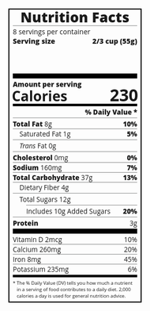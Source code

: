 <!DOCTYPE html>
<html lang="en">
<head>
    <meta charset="UTF-8">
    <meta name="viewport" content="width=device-width, initial-scale=1.0">
    <title>Nutrition Label</title>
    <link href="https://fonts.googleapis.com/css?family=Open+Sans:400,700,800" rel="stylesheet">
<style>
  * {
    box-sizing: border-box;
  }
  html {
    font-size: 16px;
  }
  body {
    font-family: 'Open Sans', sans-serif;
  }
  .label {
    border: 2px solid black;
    width: 270px;
    margin: 20px auto;
    padding: 0 7px;
  }
  header h1 {
    text-align: center;
    margin: -4px 0;
    letter-spacing: 0.15px
  }
  p {
    margin: 0;
    display: flex;
    justify-content: space-between;
  }
  .divider {
    border-bottom: 1px solid #888989;
    margin: 2px 0;
  }
  .bold {
    font-weight: 800;
  }
  .large {
    height: 10px;
  }
  .large, .medium {
    background-color: black;
    border: 0;
  }
  .medium {
    height: 5px;
  }
  .small-text {
    font-size: 0.85rem;
  }
  .calories-info {
    display: flex;
    justify-content: space-between;
    align-items: flex-end;
  }
  .calories-info h2 {
    margin: 0;
  }
  .left-container p {
    margin: -5px -2px;
    font-size: 2em;
    font-weight: 700;
  }
  .calories-info span {
    margin: -7px -2px;
    font-size: 2.4em;
    font-weight: 700;
  }
  .right {
    justify-content: flex-end;
  }
  .indent {
    margin-left: 1em;
  }
  .double-indent {
    margin-left: 2em;
  }
  .daily-value p:not(.no-divider) {
    border-bottom: 1px solid #888989;
  }
  .note {
    font-size: 0.6rem;
    margin: 5px 0;
    padding:0 8px; 
    text-indent:-8px;
  }
</style>
</head>
<body>
    <div class="label">
        <header>
          <h1 class="bold">Nutrition Facts</h1>
          <div class="divider"></div>
          <p>8 servings per container</p>
          <p class="bold">Serving size <span>2/3 cup (55g)</span></p>
        </header>
        <div class="divider large"></div>
        <div class="calories-info">
          <div class="left-container">
            <h2 class="bold small-text">Amount per serving</h2>
            <p>Calories</p>
          </div>
          <span>230</span>
        </div>
        <div class="divider medium"></div>
        <div class="daily-value small-text">
          <p class="bold right no-divider">% Daily Value *</p>
          <div class="divider"></div>
          <p><span><span class="bold">Total Fat</span> 8g</span> <span class="bold">10%</span></p>
          <p class="indent no-divider">Saturated Fat 1g <span class="bold">5%</span></p>
          <div class="divider"></div>
          <p class="indent no-divider"><span><i>Trans</i> Fat 0g</span></p>
          <div class="divider"></div>
          <p><span><span class="bold">Cholesterol</span> 0mg</span> <span class="bold">0%</span></p>
          <p><span><span class="bold">Sodium</span> 160mg</span> <span class="bold">7%</span></p>
          <p><span><span class="bold">Total Carbohydrate</span> 37g</span> <span class="bold">13%</span></p>
          <p class="indent no-divider">Dietary Fiber 4g</p>
          <div class="divider"></div>
          <p class="indent no-divider">Total Sugars 12g</p>
          <div class="divider double-indent"></div>
          <p class="double-indent no-divider">Includes 10g Added Sugars <span class="bold">20%</span>
          <div class="divider"></div>
          <p class="no-divider"><span class="bold">Protein</span> 3g</p>
          <div class="divider large"></div>
          <p>Vitamin D 2mcg <span>10%</span></p>
          <p>Calcium 260mg <span>20%</span></p>
          <p>Iron 8mg <span>45%</span></p>
          <p class="no-divider">Potassium 235mg <span>6%</span></p>
        </div>
        <div class="divider medium"></div>
        <p class="note">* The % Daily Value (DV) tells you how much a nutrient in a serving of food contributes to a daily
          diet. 2,000 calories a day is used for general nutrition advice.</p>
      </div>
</body>
</html>